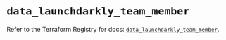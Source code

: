 # `data_launchdarkly_team_member`

Refer to the Terraform Registry for docs: [`data_launchdarkly_team_member`](https://registry.terraform.io/providers/launchdarkly/launchdarkly/2.23.1/docs/data-sources/team_member).
